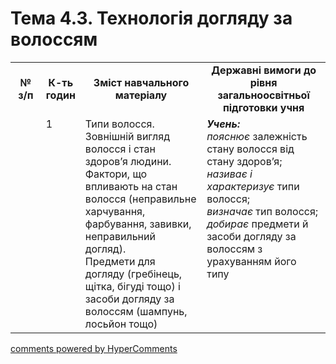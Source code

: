 <div id="hypercomments_widget" class="js-hypercomments-widget invisible"></div>

# Тема 4.3.  Технологія догляду за волоссям

<table>
  <tr>
    <td width="10%" align="center"><b>№ з/п</b></td>
    <td width="10%" align="center"><b>К-ть годин</b></td>
    <td width="40%" align="center"><b>Зміст навчального матеріалу</b></td>
    <td width="40%" align="center"><b>Державні вимоги до рівня загальноосвітньої підготовки учня</b></td>
  </tr>
  <tr>
<td width="10%" style="vertical-align:top !important;"></td>
<td width="10%" style="vertical-align:top !important;">1</td>
    <td width="40%" style="vertical-align:top !important;">
Типи волосся. Зовнішній вигляд волосся і стан здоров’я людини. Фактори, що впливають на стан волосся (неправильне харчування, фарбування, завивки, неправильний догляд).<br>
Предмети для догляду (гребінець, щітка, бігуді тощо) і засоби догляду за волоссям (шампунь, лосьйон тощо) 
</td>
    <td width="40%" style="vertical-align:top !important;">
<i><b>Учень:</b></i><br>
<i>пояснює</i> залежність стану волосся від стану здоров’я;<br>
<i>називає і характеризує</i> типи волосся;<br>
<i>визначає</i> тип волосся; <br>
<i>добирає</i> предмети й засоби догляду за волоссям з урахуванням його типу
</td>
  </tr>
  </tr>
</table>

<div class="js-hypercomments-container">
<a href="http://hypercomments.com" class="hc-link" title="comments widget">comments powered by HyperComments</a>
</div>